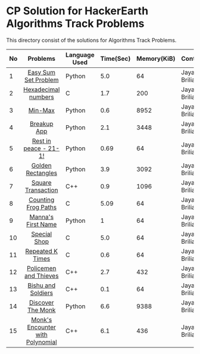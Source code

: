 # CP Solution for HackerEarth Algorithms Track Problems

This directory consist of the solutions for Algorithms Track Problems.

|**No**| **Problems**      | **Language Used** | **Time(Sec)** | **Memory(KiB)** | **Contributor** |
| ---- |:-----------------:| -------- | -------- | ---------- | ----------------- |
| 1 | [Easy Sum Set Problem](./easy_sum_set_problem.py) | Python | 5.0 | 64 | Jayaku Briliantio |
| 2 | [Hexadecimal numbers](./hexadecimal_numbers.c) | C | 1.7 | 200 | Jayaku Briliantio |
| 3 | [Min-Max](./min_max.py) | Python | 0.6 | 8952 | Jayaku Briliantio |
| 4 | [Breakup App](./breakup_app.py) | Python | 2.1 | 3448 | Jayaku Briliantio |
| 5 | [Rest in peace - 21-1!](./rest_in_peace_21_1.py) | Python | 0.69 | 64 | Jayaku Briliantio |
| 6 | [Golden Rectangles](./golden_rectangles.py) | Python | 3.9 | 3092 | Jayaku Briliantio |
| 7 | [Square Transaction](./square_transaction.cpp) | C++ | 0.9 | 1096 | Jayaku Briliantio |
| 8 | [Counting Frog Paths](./counting_frog_paths.c) | C | 5.09 | 64 | Jayaku Briliantio |
| 9 | [Manna's First Name](./manna_first_name.py) | Python | 1 | 64 | Jayaku Briliantio |
| 10 | [Special Shop](./special_shop.c) | C | 5.0 | 64 | Jayaku Briliantio |
| 11 | [Repeated K Times](./repeated_k_times.c) | C | 0.6 | 64 | Jayaku Briliantio |
| 12 | [Policemen and Thieves](./policemen_and_thieves.cpp) | C++ | 2.7 | 432 | Jayaku Briliantio |
| 13 | [Bishu and Soldiers](./bishu_and_soldiers.cpp) | C++ | 0.1 | 64 | Jayaku Briliantio |
| 14 | [Discover The Monk](./discover_the_monk.py) | Python | 6.6 | 9388 | Jayaku Briliantio |
| 15 | [Monk's Encounter with Polynomial](./monk_encounter_with_poly.cpp) | C++ | 6.1 | 436 | Jayaku Briliantio |